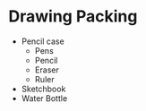 # Drawing Packing

- Pencil case
  - Pens
  - Pencil
  - Eraser
  - Ruler
- Sketchbook
- Water Bottle

